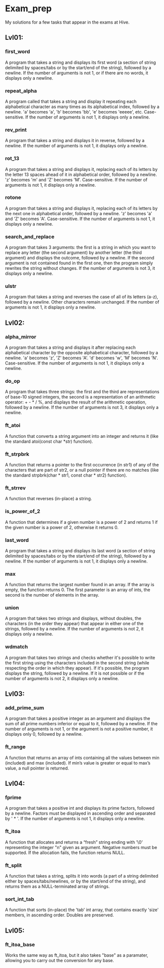 # Exam_prep
My solutions for a few tasks that appear in the exams at Hive.

## Lvl01:

### first_word
A program that takes a string and displays its first word (a section of string delimited by spaces/tabs or by the start/end of the string), followed by a newline. If the number of arguments is not 1, or if there are no words, it displays only a newline.

### repeat_alpha
A program called that takes a string and display it repeating each alphabetical character as many times as its alphabetical index, followed by a newline. 'a' becomes 'a', 'b' becomes 'bb', 'e' becomes 'eeeee', etc. Case-sensitive. If the number of arguments is not 1, it displays only a newline.

### rev_print
A program that takes a string and displays it in reverse, followed by a newline. If the number of arguments is not 1, it displays only a newline.

### rot_13
A program that takes a string and displays it, replacing each of its letters by the letter 13 spaces ahead of it in alphabetical order, followed by a newline. 'z' becomes 'm' and 'Z' becomes 'M'. Case-sensitive. If the number of arguments is not 1, it displays only a newline.

### rotone
A program that takes a string and displays it, replacing each of its letters by the next one in alphabetical order, followed by a newline. 'z' becomes 'a' and 'Z' becomes 'A'. Case-sensitive. If the number of arguments is not 1, it displays only a newline.

### search_and_replace
A program that takes 3 arguments: the first is a string in which you want to replace any letter (the second argument) by another letter (the third argument) and displays the outcome, followed by a newline. If the second argument is not contained found in the first one, then the program simply rewrites the string without changes. If the number of arguments is not 3, it displays only a newline.

### ulstr
A program that takes a string and reverses the case of all of its letters (a-z), followed by a newline. Other characters remain unchanged. If the number of arguments is not 1, it displays only a newline.

## Lvl02:

### alpha_mirror
A program that takes a string and displays it after replacing each alphabetical character by the opposite alphabetical character, followed by a newline. 'a' becomes 'z', 'Z' becomes 'A'. 'd' becomes 'w', 'M' becomes 'N'. Case-sensitive. If the number of arguments is not 1, it displays only a newline.

### do_op
A program that takes three strings: the first and the third are representations of base-10 signed integers, the second is a representation of an arithmetic operator: + - * / %, and displays the result of the arithmetic operation, followed by a newline. If the number of arguments is not 3, it displays only a newline.

### ft_atoi
A function that converts a string argument into an integer and returns it (like the standard atoi(const char *str) function).

### ft_strpbrk
A function that returns a pointer to the first occurrence (in str1) of any of the characters that are part of str2, or a null pointer if there are no matches (like the standard strpbrk(char * str1, const char * str2) function).

### ft_strrev
A function that reverses (in-place) a string.

### is_power_of_2
A function that determines if a given number is a power of 2 and returns 1 if the given number is a power of 2, otherwise it returns 0.

### last_word
A program that takes a string and displays its last word (a section of string delimited by spaces/tabs or by the start/end of the string), followed by a newline. If the number of arguments is not 1, it displays only a newline.

### max
A function that returns the largest number found in an array. If the array is empty, the function returns 0. The first parameter is an array of ints, the second is the number of elements in the array.

### union
A program that takes two strings and displays, without doubles, the characters (in the order they appear) that appear in either one of the strings, followed by a newline. If the number of arguments is not 2, it displays only a newline.

### wdmatch
A program that takes two strings and checks whether it's possible to write the first string using the characters included in the second string (while respecting the order in which they appear). If it's possible, the program displays the string, followed by a newline. If it is not possible or if the number of arguments is not 2, it displays only a newline.

## Lvl03:

### add_prime_sum
A program that takes a positive integer as an argument and displays the sum of all prime numbers inferior or equal to it, followed by a newline. If the number of arguments is not 1, or the argument is not a positive number, it displays only 0, followed by a newline.

### ft_range
A function that returns an array of ints containing all the values between min (included) and max (included). If min’s value is greater or equal to max’s value, a null pointer is returned.

## Lvl04:

### fprime
A program that takes a positive int and displays its prime factors, followed by a newline. Factors must be displayed in ascending order and separated by ' * '. If the number of arguments is not 1, it displays only a newline.

### ft_itoa
A function that allocates and returns a “fresh” string ending with ’\0’ representing the integer "n" given as argument. Negative numbers must be supported. If the allocation fails, the function returns NULL.

### ft_split
A function that takes a string, splits it into words (a part of a string delimited either by spaces/tabs/newlines, or by the start/end of the string), and returns them as a NULL-terminated array of strings.

### sort_int_tab
A function that sorts (in-place) the 'tab' int array, that contains exactly 'size' members, in ascending order. Doubles are preserved.

## Lvl05:

### ft_itoa_base
Works the same way as ft_itoa, but it also takes "base" as a paramater, allowing you to carry out the conversion for any base.
